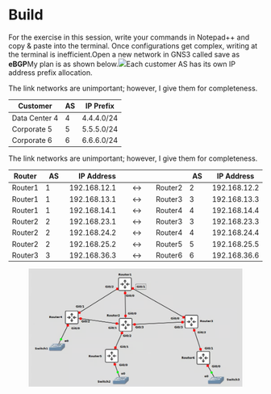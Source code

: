# Build

For the exercise in this session, write your commands in Notepad++ and copy & paste into the terminal. Once configurations get complex, writing at the terminal is inefficient.Open a new network in GNS3 called save as **eBGP**My plan is as shown below.![](https://www.gitbook.com/cdn-cgi/image/dpr=2,width=760,onerror=redirect,format=auto/https%3A%2F%2Ffiles.gitbook.com%2Fv0%2Fb%2Fgitbook-x-prod.appspot.com%2Fo%2Fspaces%2Fh1WE7UnEWayPUCZOtiqe%2Fuploads%2F0564YU8HvsEnqfu4U7L8%2Fimage.png%3Falt%3Dmedia%26token%3De37df8d8-bc15-42f8-8909-f8a99ff2608a)​Each customer AS has its own IP address prefix allocation.

The link networks are unimportant; however, I give them for completeness.

| Customer      | AS | IP Prefix  |
| ------------- | -- | ---------- |
| Data Center 4 | 4  | 4.4.4.0/24 |
| Corporate 5   | 5  | 5.5.5.0/24 |
| Corporate 6   | 6  | 6.6.6.0/24 |

The link networks are unimportant; however, I give them for completeness.

<table><thead><tr><th>Router</th><th width="63" data-type="number">AS</th><th width="149">IP Address</th><th width="64"></th><th></th><th width="56" data-type="number">AS</th><th>IP Address</th></tr></thead><tbody><tr><td>Router1</td><td>1</td><td>192.168.12.1</td><td>&#x3C;-></td><td>Router2</td><td>2</td><td>192.168.12.2</td></tr><tr><td>Router1</td><td>1</td><td>192.168.13.1</td><td>&#x3C;-></td><td>Router3</td><td>3</td><td>192.168.13.3</td></tr><tr><td>Router1</td><td>1</td><td>192.168.14.1</td><td>&#x3C;-></td><td>Router4</td><td>4</td><td>192.168.14.4</td></tr><tr><td>Router2</td><td>2</td><td>192.168.23.1</td><td>&#x3C;-></td><td>Router3</td><td>3</td><td>192.168.23.3</td></tr><tr><td>Router2</td><td>2</td><td>192.168.24.2</td><td>&#x3C;-></td><td>Router4</td><td>4</td><td>192.168.24.4</td></tr><tr><td>Router2</td><td>2</td><td>192.168.25.2</td><td>&#x3C;-></td><td>Router5</td><td>5</td><td>192.168.25.5</td></tr><tr><td>Router3</td><td>3</td><td>192.168.36.3</td><td>&#x3C;-></td><td>Router6</td><td>6</td><td>192.168.36.6</td></tr></tbody></table>



<figure><img src="../.gitbook/assets/image.png" alt=""><figcaption></figcaption></figure>
